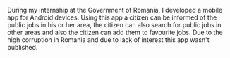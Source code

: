 During my internship at the Government of Romania, I developed a mobile app for Android devices. Using this app a citizen can be informed of the public jobs in his or her area, the citizen can also search for public jobs in other areas and also the citizen can add them to favourite jobs. Due to the high corruption in Romania and due to lack of interest this app wasn't published.

